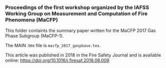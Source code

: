 ### Proceedings of the first workshop organized by the IAFSS Working Group on Measurement and Computation of Fire Phenomena (MaCFP)

This folder containts the summary paper written for the MaCFP 2017 Gas Phase Subgroup (MaCFP-1).

The MAIN .tex file is `macfp_2017_gasphase.tex`.

This article was published in 2018 in the Fire Safety Journal and is available online: <https://doi.org/10.1016/j.firesaf.2018.08.009>